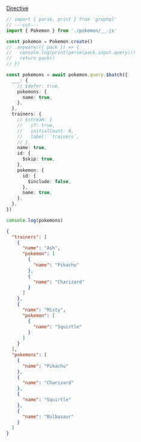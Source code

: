 <div class="ExampleSnippet">
<a href="../../examples/generated/directive">Directive</a>

<!-- dprint-ignore-start -->
```ts twoslash
// import { parse, print } from 'graphql'
// ---cut---
import { Pokemon } from './pokemon/__.js'

const pokemon = Pokemon.create()
// .anyware(({ pack }) => {
//   console.log(print(parse(pack.input.query)))
//   return pack()
// })

const pokemons = await pokemon.query.$batch({
  ___: {
    // $defer: true,
    pokemons: {
      name: true,
    },
  },
  trainers: {
    // $stream: {
    //   if: true,
    //   initialCount: 0,
    //   label: `trainers`,
    // },
    name: true,
    id: {
      $skip: true,
    },
    pokemon: {
      id: {
        $include: false,
      },
      name: true,
    },
  },
})

console.log(pokemons)
```
<!-- dprint-ignore-end -->

<!-- dprint-ignore-start -->
```json
{
  "trainers": [
    {
      "name": "Ash",
      "pokemon": [
        {
          "name": "Pikachu"
        },
        {
          "name": "Charizard"
        }
      ]
    },
    {
      "name": "Misty",
      "pokemon": [
        {
          "name": "Squirtle"
        }
      ]
    }
  ],
  "pokemons": [
    {
      "name": "Pikachu"
    },
    {
      "name": "Charizard"
    },
    {
      "name": "Squirtle"
    },
    {
      "name": "Bulbasaur"
    }
  ]
}
```
<!-- dprint-ignore-end -->

</div>
